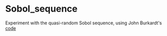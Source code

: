 # Sobol_sequence
Experiment with the quasi-random Sobol sequence, using John Burkardt's [code](https://people.sc.fsu.edu/~jburkardt/f_src/sobol/sobol.html)
